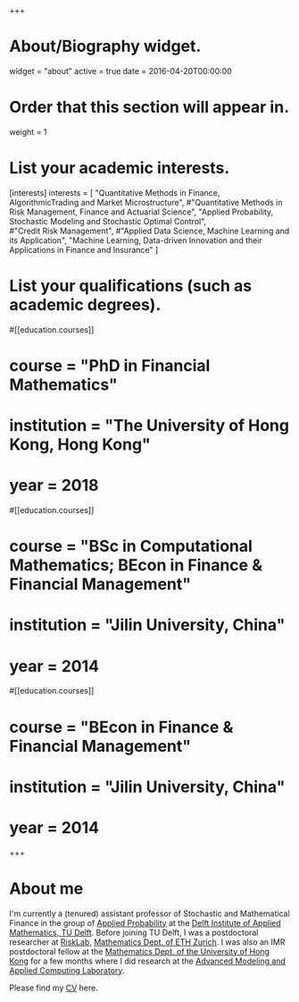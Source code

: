 +++
# About/Biography widget.
widget = "about"
active = true
date = 2016-04-20T00:00:00

# Order that this section will appear in.
weight = 1

# List your academic interests.
[interests]
  interests = [
   "Quantitative Methods in Finance, AlgorithmicTrading and Market Microstructure",
    #"Quantitative Methods in Risk Management, Finance and Actuarial Science",
    "Applied Probability, Stochastic Modeling and Stochastic Optimal Control",   
    #"Credit Risk Management",
    #"Applied Data Science, Machine Learning and its Application",
    "Machine Learning, Data-driven Innovation and their Applications in Finance and Insurance"
  ]

# List your qualifications (such as academic degrees).
#[[education.courses]]
#  course = "PhD in Financial Mathematics"
#  institution = "The University of Hong Kong, Hong Kong"
#  year = 2018

#[[education.courses]]
#  course = "BSc in Computational Mathematics; BEcon in Finance & Financial Management"
#  institution = "Jilin University, China"
#  year = 2014

#[[education.courses]]
#  course = "BEcon in Finance & Financial Management"
#  institution = "Jilin University, China"
#  year = 2014

 
+++

# About me

I'm currently a (tenured) assistant professor of Stochastic and Mathematical Finance in the group of [Applied Probability](https://www.tudelft.nl/en/eemcs/the-faculty/departments/applied-mathematics/applied-probability) at the [Delft Institute of Applied Mathematics, TU Delft](https://www.tudelft.nl/en/eemcs/the-faculty/departments/applied-mathematics). Before joining TU Delft, I was a postdoctoral researcher at [RiskLab](https://risklab.ch), [Mathematics Dept. of ETH Zurich](https://math.ethz.ch). I was also an IMR postdoctoral fellow at the [Mathematics Dept. of the University of Hong Kong](http://www.math.hku.hk) for a few months where I did research at the [Advanced Modeling and Applied Computing Laboratory](http://hkumath.hku.hk/~wkc/amacl.htm).  

<!--
In December of 2018, I graduated with PhD degree in Financial Mathematics from the University of Hong Kong under the supervision of Professor [Wai-Ki Ching](http://hkumath.hku.hk/~wkc/). Previously, I obtained my double Bachelor's degrees in [Computational Mathematics](http://math.jlu.edu.cn/index.htm) and [Finance](http://jjxy.jlu.edu.cn/english/Faculty/#) respectively from Jilin University, China in July of 2014. 

My research areas include stochastic modeling, mathematical finance and insurance, applied probability, operations research and management science. I have also developed interest in some other areas such as applied data science and statistical learning, etc. 

A story about me published by the [journal of Royal Dutch Mathematical Society](https://www.nieuwarchief.nl/serie5/toonnummer.php?deel=24&nummer=3&taal=1) can be found [here](files/mystory.pdf).
-->

Please find my [CV](files/cv.pdf) here.


